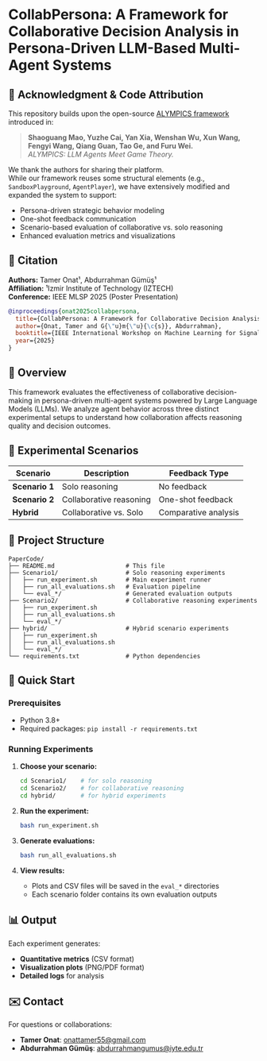 # CollabPersona: A Framework for Collaborative Decision Analysis in Persona-Driven LLM-Based Multi-Agent Systems

## 🙏 Acknowledgment & Code Attribution

This repository builds upon the open-source [ALYMPICS framework](https://github.com/microsoft/Alympics/tree/main) introduced in:

> **Shaoguang Mao, Yuzhe Cai, Yan Xia, Wenshan Wu, Xun Wang, Fengyi Wang, Qiang Guan, Tao Ge, and Furu Wei.**  
> *ALYMPICS: LLM Agents Meet Game Theory.*  

We thank the authors for sharing their platform.  
While our framework reuses some structural elements (e.g., `SandboxPlayground`, `AgentPlayer`), we have extensively modified and expanded the system to support:
- Persona-driven strategic behavior modeling
- One-shot feedback communication
- Scenario-based evaluation of collaborative vs. solo reasoning
- Enhanced evaluation metrics and visualizations


## 📄 Citation

**Authors:** Tamer Onat¹, Abdurrahman Gümüş¹  
**Affiliation:** ¹Izmir Institute of Technology (IZTECH)  
**Conference:** IEEE MLSP 2025 (Poster Presentation)

```bibtex
@inproceedings{onat2025collabpersona,
  title={CollabPersona: A Framework for Collaborative Decision Analysis in Persona-Driven LLM-Based Multi-Agent Systems},
  author={Onat, Tamer and G{\"u}m{\"u}{\c{s}}, Abdurrahman},
  booktitle={IEEE International Workshop on Machine Learning for Signal Processing (MLSP)},
  year={2025}
}
```

## 🎯 Overview

This framework evaluates the effectiveness of collaborative decision-making in persona-driven multi-agent systems powered by Large Language Models (LLMs). We analyze agent behavior across three distinct experimental setups to understand how collaboration affects reasoning quality and decision outcomes.

## 🧪 Experimental Scenarios

| Scenario | Description | Feedback Type |
|----------|-------------|---------------|
| **Scenario 1** | Solo reasoning | No feedback |
| **Scenario 2** | Collaborative reasoning | One-shot feedback |
| **Hybrid** | Collaborative vs. Solo | Comparative analysis |

## 📁 Project Structure

```
PaperCode/
├── README.md                    # This file
├── Scenario1/                   # Solo reasoning experiments
│   ├── run_experiment.sh        # Main experiment runner
│   ├── run_all_evaluations.sh   # Evaluation pipeline
│   └── eval_*/                  # Generated evaluation outputs
├── Scenario2/                   # Collaborative reasoning experiments
│   ├── run_experiment.sh        
│   ├── run_all_evaluations.sh   
│   └── eval_*/                  
├── hybrid/                      # Hybrid scenario experiments
│   ├── run_experiment.sh        
│   ├── run_all_evaluations.sh   
│   └── eval_*/                  
└── requirements.txt             # Python dependencies
```

## 🚀 Quick Start

### Prerequisites

- Python 3.8+
- Required packages: `pip install -r requirements.txt`

### Running Experiments

1. **Choose your scenario:**
   ```bash
   cd Scenario1/    # for solo reasoning
   cd Scenario2/    # for collaborative reasoning  
   cd hybrid/       # for hybrid experiments
   ```

2. **Run the experiment:**
   ```bash
   bash run_experiment.sh
   ```

3. **Generate evaluations:**
   ```bash
   bash run_all_evaluations.sh
   ```

4. **View results:**
   - Plots and CSV files will be saved in the `eval_*` directories
   - Each scenario folder contains its own evaluation outputs

## 📊 Output

Each experiment generates:
- **Quantitative metrics** (CSV format)
- **Visualization plots** (PNG/PDF format)  
- **Detailed logs** for analysis


## ✉️ Contact

For questions or collaborations:
- **Tamer Onat**: [onattamer55@gmail.com](mailto:onattamer55@gmail.com)
- **Abdurrahman Gümüş**: [abdurrahmangumus@iyte.edu.tr](mailto:abdurrahmangumus@iyte.edu.tr)

